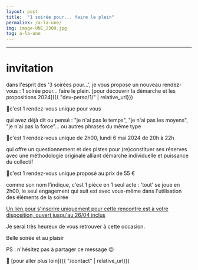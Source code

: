 ```yaml
---
layout: post
title:  "1 soirée pour... faire le plein"
permalink: /a-la-une/
img: image-UNE_2309.jpg
tag: a-la-une
---
```

****

# invitation

dans l'esprit des '3 soirées pour...', je vous propose un nouveau rendez-vous : 1 soirée pour... faire le plein.
[pour découvrir la démarche et les propositions 2024]({{ "dev-perso/1/"  | relative_url}})

 
🔸️c'est 1 rendez-vous unique pour vous
 
qui avez déjà dit ou pensé : "je n'ai pas le temps", "je n'ai pas les moyens", "je n'ai pas la force"... ou autres phrases du même type
 
🔸️c'est 1 rendez-vous unique de 2h00, lundi 6 mai 2024 de 20h à 22h
 
qui offre un questionnement et des pistes pour (re)constituer ses réserves
avec une méthodologie originale
alliant démarche individuelle et puissance du collectif
 
🔸️c'est 1 rendez-vous unique proposé au prix de 55 €
 
comme son nom l'indique, c'est 1 pièce en 1 seul acte : 'tout' se joue en 2h00, le seul engagement qui suit est avec vous-même dans l'utilisation des éléments de la soirée
 
[Un lien pour s'inscrire uniquement pour cette rencontre est à votre disposition, ouvert jusqu'au 26/04 inclus](https://framaforms.org/1-soiree-pour-faire-le-plein-frinscription-2024-1711127738)

Je serai très heureux de vous retrouver à cette occasion.

Belle soirée et au plaisir  

PS : n'hésitez pas à partager ce message 😉️


👣 [pour aller plus loin]({{ "/contact"  | relative_url}})
